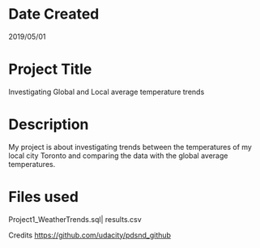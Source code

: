# Date Created
2019/05/01
# Project Title
Investigating Global and Local average temperature trends
# Description
My project is about investigating trends between the temperatures of my local city Toronto and comparing the data with the global average temperatures.

# Files used
Project1_WeatherTrends.sql| results.csv

Credits
https://github.com/udacity/pdsnd_github